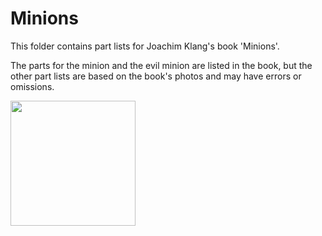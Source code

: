 # Minions

This folder contains part lists for Joachim Klang's book 'Minions'.

The parts for the minion and the evil minion are listed in the book,
but the other part lists are based on the book's photos
and may have errors or omissions.

<img src="https://images.brickset.com/sets/large/ISBN3958434940-1.jpg?201701091245" width="200">
